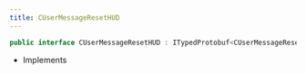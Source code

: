 ```yaml
---
title: CUserMessageResetHUD
---
```


```csharp
public interface CUserMessageResetHUD : ITypedProtobuf<CUserMessageResetHUD>, INativeHandle, INetMessage<CUserMessageResetHUD>, IDisposable
```

- Implements

